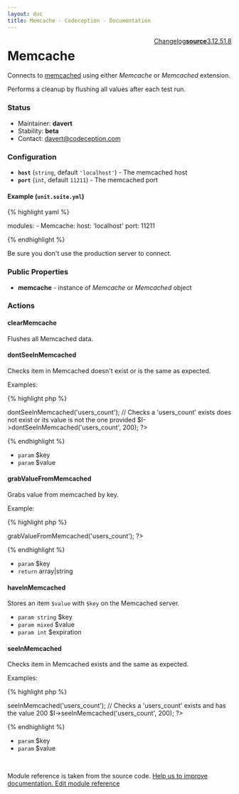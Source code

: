 ```yaml
---
layout: doc
title: Memcache - Codeception - Documentation
---
```




<div class="btn-group" role="group" style="float: right" aria-label="..."><a class="btn btn-warning" href="https://github.com/Codeception/module-Memcache/releases">Changelog</a><a class="btn btn-default" href="https://github.com/Codeception/module-memcache/tree/master/src/Codeception/Module/Memcache.php"><strong>source</strong></a><a class="btn btn-default" href="https://github.com/Codeception/Codeception/blob/3.1/docs/modules/Memcache.md">3.1</a><a class="btn btn-default" href="https://github.com/Codeception/Codeception/blob/2.5/docs/modules/Memcache.md">2.5</a><a class="btn btn-default" href="https://github.com/Codeception/Codeception/blob/1.8/docs/modules/Memcache.md">1.8</a></div>

# Memcache


Connects to [memcached](http://www.memcached.org/) using either _Memcache_ or _Memcached_ extension.

Performs a cleanup by flushing all values after each test run.

### Status

* Maintainer: **davert**
* Stability: **beta**
* Contact: davert@codeception.com

### Configuration

* **`host`** (`string`, default `'localhost'`) - The memcached host
* **`port`** (`int`, default `11211`) - The memcached port

#### Example (`unit.suite.yml`)

{% highlight yaml %}

   modules:
       - Memcache:
           host: 'localhost'
           port: 11211

{% endhighlight %}

Be sure you don't use the production server to connect.

### Public Properties

* **memcache** - instance of _Memcache_ or _Memcached_ object


### Actions

#### clearMemcache
 
Flushes all Memcached data.


#### dontSeeInMemcached
 
Checks item in Memcached doesn't exist or is the same as expected.

Examples:

{% highlight php %}

<?php
// With only one argument, only checks the key does not exist
$I->dontSeeInMemcached('users_count');

// Checks a 'users_count' exists does not exist or its value is not the one provided
$I->dontSeeInMemcached('users_count', 200);
?>

{% endhighlight %}

 * `param` $key
 * `param` $value


#### grabValueFromMemcached
 
Grabs value from memcached by key.

Example:

{% highlight php %}

<?php
$users_count = $I->grabValueFromMemcached('users_count');
?>

{% endhighlight %}

 * `param` $key
 * `return` array|string


#### haveInMemcached
 
Stores an item `$value` with `$key` on the Memcached server.

 * `param string` $key
 * `param mixed` $value
 * `param int` $expiration


#### seeInMemcached
 
Checks item in Memcached exists and the same as expected.

Examples:

{% highlight php %}

<?php
// With only one argument, only checks the key exists
$I->seeInMemcached('users_count');

// Checks a 'users_count' exists and has the value 200
$I->seeInMemcached('users_count', 200);
?>

{% endhighlight %}

 * `param` $key
 * `param` $value

<p>&nbsp;</p><div class="alert alert-warning">Module reference is taken from the source code. <a href="https://github.com/Codeception/module-memcache/tree/master/src/Codeception/Module/Memcache.php">Help us to improve documentation. Edit module reference</a></div>
